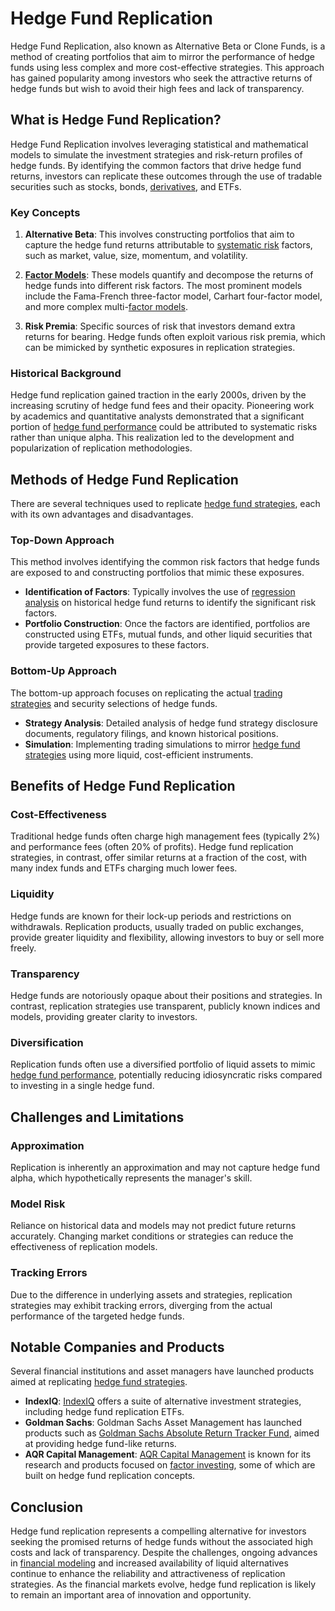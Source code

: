 # Hedge Fund Replication

Hedge Fund Replication, also known as Alternative Beta or Clone Funds, is a method of creating portfolios that aim to mirror the performance of hedge funds using less complex and more cost-effective strategies. This approach has gained popularity among investors who seek the attractive returns of hedge funds but wish to avoid their high fees and lack of transparency.

## What is Hedge Fund Replication?

Hedge Fund Replication involves leveraging statistical and mathematical models to simulate the investment strategies and risk-return profiles of hedge funds. By identifying the common factors that drive hedge fund returns, investors can replicate these outcomes through the use of tradable securities such as stocks, bonds, [derivatives](../d/derivatives.md), and ETFs.

### Key Concepts

1. **Alternative Beta**: This involves constructing portfolios that aim to capture the hedge fund returns attributable to [systematic risk](../s/systematic_risk.md) factors, such as market, value, size, momentum, and volatility. 

2. **[Factor Models](../f/factor_models.md)**: These models quantify and decompose the returns of hedge funds into different risk factors. The most prominent models include the Fama-French three-factor model, Carhart four-factor model, and more complex multi-[factor models](../f/factor_models.md).

3. **Risk Premia**: Specific sources of risk that investors demand extra returns for bearing. Hedge funds often exploit various risk premia, which can be mimicked by synthetic exposures in replication strategies.

### Historical Background

Hedge fund replication gained traction in the early 2000s, driven by the increasing scrutiny of hedge fund fees and their opacity. Pioneering work by academics and quantitative analysts demonstrated that a significant portion of [hedge fund performance](../h/hedge_fund_performance.md) could be attributed to systematic risks rather than unique alpha. This realization led to the development and popularization of replication methodologies.

## Methods of Hedge Fund Replication

There are several techniques used to replicate [hedge fund strategies](../h/hedge_fund_strategies.md), each with its own advantages and disadvantages.

### Top-Down Approach

This method involves identifying the common risk factors that hedge funds are exposed to and constructing portfolios that mimic these exposures.

- **Identification of Factors**: Typically involves the use of [regression analysis](../r/regression_analysis.md) on historical hedge fund returns to identify the significant risk factors.
- **Portfolio Construction**: Once the factors are identified, portfolios are constructed using ETFs, mutual funds, and other liquid securities that provide targeted exposures to these factors.

### Bottom-Up Approach

The bottom-up approach focuses on replicating the actual [trading strategies](../t/trading_strategies.md) and security selections of hedge funds.

- **Strategy Analysis**: Detailed analysis of hedge fund strategy disclosure documents, regulatory filings, and known historical positions.
- **Simulation**: Implementing trading simulations to mirror [hedge fund strategies](../h/hedge_fund_strategies.md) using more liquid, cost-efficient instruments.

## Benefits of Hedge Fund Replication

### Cost-Effectiveness

Traditional hedge funds often charge high management fees (typically 2%) and performance fees (often 20% of profits). Hedge fund replication strategies, in contrast, offer similar returns at a fraction of the cost, with many index funds and ETFs charging much lower fees.

### Liquidity

Hedge funds are known for their lock-up periods and restrictions on withdrawals. Replication products, usually traded on public exchanges, provide greater liquidity and flexibility, allowing investors to buy or sell more freely.

### Transparency

Hedge funds are notoriously opaque about their positions and strategies. In contrast, replication strategies use transparent, publicly known indices and models, providing greater clarity to investors.

### Diversification

Replication funds often use a diversified portfolio of liquid assets to mimic [hedge fund performance](../h/hedge_fund_performance.md), potentially reducing idiosyncratic risks compared to investing in a single hedge fund.

## Challenges and Limitations

### Approximation

Replication is inherently an approximation and may not capture hedge fund alpha, which hypothetically represents the manager's skill.

### Model Risk

Reliance on historical data and models may not predict future returns accurately. Changing market conditions or strategies can reduce the effectiveness of replication models.

### Tracking Errors

Due to the difference in underlying assets and strategies, replication strategies may exhibit tracking errors, diverging from the actual performance of the targeted hedge funds.

## Notable Companies and Products

Several financial institutions and asset managers have launched products aimed at replicating [hedge fund strategies](../h/hedge_fund_strategies.md).

- **IndexIQ**: [IndexIQ](https://www.indexiq.com) offers a suite of alternative investment strategies, including hedge fund replication ETFs.
- **Goldman Sachs**: Goldman Sachs Asset Management has launched products such as [Goldman Sachs Absolute Return Tracker Fund](https://www.gsam.com/content/gsam/us/en/advisors/products/mutual-funds/gs-absolute-return-tracker-fund.html), aimed at providing hedge fund-like returns.
- **AQR Capital Management**: [AQR Capital Management](https://www.aqr.com) is known for its research and products focused on [factor investing](../f/factor_investing.md), some of which are built on hedge fund replication concepts.

## Conclusion

Hedge fund replication represents a compelling alternative for investors seeking the promised returns of hedge funds without the associated high costs and lack of transparency. Despite the challenges, ongoing advances in [financial modeling](../f/financial_modeling.md) and increased availability of liquid alternatives continue to enhance the reliability and attractiveness of replication strategies. As the financial markets evolve, hedge fund replication is likely to remain an important area of innovation and opportunity.
